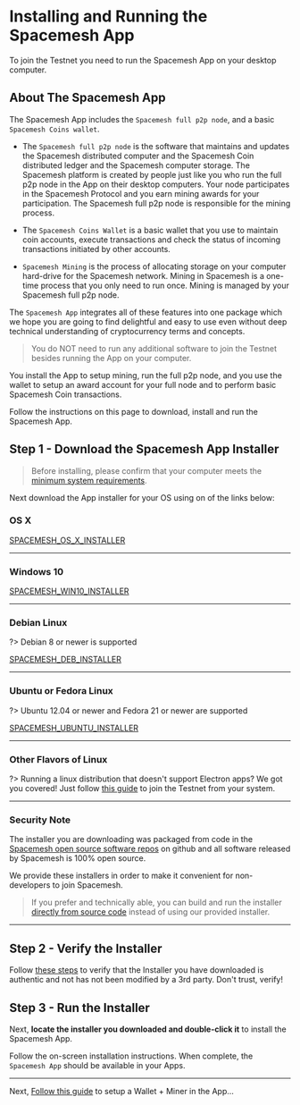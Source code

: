 # Installing and Running the Spacemesh App

To join the Testnet you need to run the Spacemesh App on your desktop computer.

## About The Spacemesh App
The Spacemesh App includes the `Spacemesh full p2p node`, and a basic `Spacemesh Coins wallet`.

- The `Spacemesh full p2p node` is the software that maintains and updates the Spacemesh distributed computer and the Spacemesh Coin distributed ledger and the Spacemesh computer storage. The Spacemesh platform is created by people just like you who run the full p2p node in the App on their desktop computers. Your node participates in the Spacemesh Protocol and you earn mining awards for your participation. The Spacemesh full p2p node is responsible for the mining process.

- The `Spacemesh Coins Wallet` is a basic wallet that you use to maintain coin accounts, execute transactions and check the status of incoming transactions initiated by other accounts.

- `Spacemesh Mining` is the process of allocating storage on your computer hard-drive for the Spacemesh network. Mining in Spacemesh is a one-time process that you only need to run once. Mining is managed by your Spacemesh full p2p node.

The `Spacemesh App` integrates all of these features into one package which we hope you are going to find delightful and easy to use even without deep technical understanding of cryptocurrency terms and concepts.

> You do NOT need to run any additional software to join the Testnet besides running the App on your computer.

You install the App to setup mining, run the full p2p node, and you use the wallet to setup an award account for your full node and to perform basic Spacemesh Coin transactions.

Follow the instructions on this page to download, install and run the Spacemesh App.


## Step 1 - Download the Spacemesh App Installer

> Before installing, please confirm that your computer meets the [minimum system requirements](requirements.md).

Next download the App installer for your OS using on of the links below:

### OS X

[SPACEMESH_OS_X_INSTALLER](dmg_installer)

---

### Windows 10

[SPACEMESH_WIN10_INSTALLER](exe_installer)

---

### Debian Linux

?> Debian 8 or newer is supported

[SPACEMESH_DEB_INSTALLER](deb_installer)

---

### Ubuntu or Fedora Linux

?> Ubuntu 12.04 or newer and Fedora 21 or newer are supported

[SPACEMESH_UBUNTU_INSTALLER](AppImage_installer)

---

### Other Flavors of Linux

?> Running a linux distribution that doesn't support Electron apps? We got you covered! Just follow [this guide](linux.md) to join the Testnet from your system.

---

### Security Note

The installer you are downloading was packaged from code in the [Spacemesh open source software repos](https://github.com/spacemeshos) on github and all software released by Spacemesh is 100% open source.

We provide these installers in order to make it convenient for non-developers to join Spacemesh.

> If you prefer and technically able, you can build and run the installer [directly from source code](build.md) instead of using our provided installer.

---

## Step 2 - Verify the Installer

Follow [these steps](auth.md) to verify that the Installer you have downloaded is authentic and not has not been modified by a 3rd party. Don't trust, verify!


## Step 3 - Run the Installer

Next, **locate the installer you downloaded and double-click it** to install the Spacemesh App.

Follow the on-screen installation instructions. When complete, the `Spacemesh App` should be available in your Apps.

---

Next, [Follow this guide](guide/setup.md) to setup a Wallet + Miner in the App...
